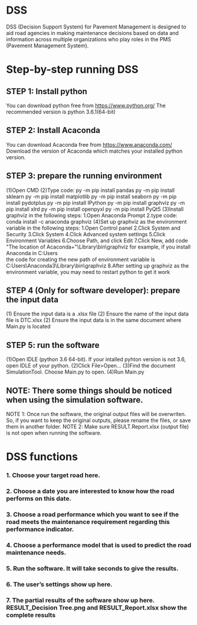 # DSS
DSS (Decision Support System) for Pavement Management is designed to aid road agencies in making maintenance decisions based on data and information across multiple organizations who play roles in the PMS (Pavement Management System).
# Step-by-step running DSS
## STEP 1: Install python 
You can download python free from https://www.python.org/
The recommended version is python 3.6.1(64-bit)

## STEP 2: Install Acaconda
You can download Acaconda free from https://www.anaconda.com/
Download the version of Acaconda which matches your installed python version.

## STEP 3: prepare the running environment
(1)Open CMD
(2)Type code:
  py -m pip install pandas
  py -m pip install sklearn
  py -m pip install matplotlib
  py -m pip install seaborn
  py -m pip install pydotplus
  py -m pip install IPython
  py -m pip install graphviz
  py -m pip install xlrd
  py -m pip install openpyxl
  py -m pip install PyQt5
(3)Install graphviz in the following steps:
	1.Open Anaconda Prompt
	2.type code:
		conda install -c anaconda graphviz 
(4)Set up graphviz as the environment variable in the following steps:
	1.Open Control panel
	2.Click System and Security
	3.Click System
	4.Click Advanced system settings
	5.Click Environment Variables
	6.Choose Path, and click Edit
	7.Click New, add code "The location of Acaconda+"\Library\bin\graphviz 
	for example, if you install Anaconda in C:Users\
	the code for creating the new path of environment variable is C:Users\Anaconda3\Library\bin\graphviz
	8.After setting up graphviz as the environment variable, you may need to restart python to get it work
	
  
## STEP 4 (Only for software developer): prepare the input data
(1) Ensure the input data is a .xlsx file 
(2) Ensure the name of the input data file is DTC.xlsx
(2) Ensure the input data is in the same document where Main.py is located

## STEP 5: run the software 
(1)Open IDLE (python 3.6 64-bit). If your intalled pyhton version is not 3.6, open IDLE of your python.
(2)Click File>Open...
(3)Find the document SimulationTool. Choose Main.py to open.
(4)Run Main.py


## NOTE: There some things should be noticed when using the simulation software.
NOTE 1: Once run the software, the original output files will be overwriten. So, if you want to keep the original outputs, please rename the files, or save them in another folder.
NOTE 2: Make sure RESULT.Report.xlsx (output file) is not open when running the software.
# DSS functions
### 1. Choose your target road here.
### 2. Choose a date you are interested to know how the road performs on this date.
### 3. Choose a road performance which you want to see if the road meets the maintenance requirement regarding this performance indicator.
### 4. Choose a performance model that is used to predict the road maintenance needs.
### 5. Run the software. It will take seconds to give the results.
### 6. The user’s settings show up here. 
### 7. The partial results of the software show up here. RESULT_Decision Tree.png and RESULT_Report.xlsx show the complete results
